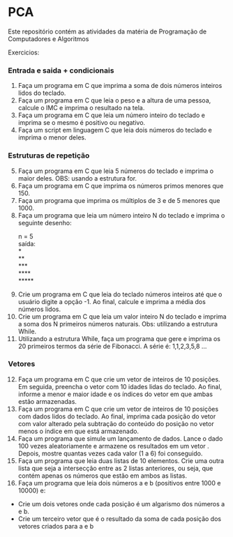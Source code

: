 # PCA
Este repositório contém as atividades da matéria de Programação de Computadores e Algoritmos  

Exercicios:

### Entrada e saida + condicionais 

1) Faça um programa em C que imprima a soma de dois números inteiros lidos do teclado.
2) Faça um programa em C que leia o peso e a altura de uma pessoa, calcule o IMC e imprima o resultado na tela.
3) Faça um programa em C que leia um número inteiro do teclado e imprima se o mesmo é positivo ou negativo.
4) Faça um script em linguagem C que leia dois números do teclado e imprima o menor deles.

### Estruturas de repetição 

5) Faça um programa em C que leia 5 números do teclado e imprima o maior deles. OBS: usando a estrutura for.
6) Faça um programa em C que imprima os números primos menores que 150.
7) Faça um programa que imprima os múltiplos de 3 e de 5 menores que 1000.
8) Faça um programa que leia um número inteiro N do teclado e imprima o seguinte desenho:
    <p>
    n = 5 <br>
    saída:<br>
    *<br>
    **<br>
    ***<br>
    ****<br>
    *****<br>
    </p>
9) Crie um programa em C que leia do teclado números inteiros até que o usuário digite a opção -1. Ao final, calcule e imprima a média dos números lidos.
10) Crie um programa em C que leia um valor inteiro N do teclado e imprima a soma dos N primeiros números naturais. Obs: utilizando a estrutura While.
11) Utilizando a estrutura While, faça um programa que gere e imprima os 20 primeiros termos da série de Fibonacci. A série é: 1,1,2,3,5,8 ...

### Vetores

12) Faça um programa em C que crie um vetor de inteiros de 10 posições. Em seguida, preencha o vetor com 10 idades lidas do teclado.  Ao final, informe a menor e maior idade e os índices do vetor em que ambas estão armazenadas.
13) Faça um programa em C que crie um vetor de inteiros de 10 posições com dados lidos do teclado. Ao final, imprima cada posição do vetor com valor alterado pela subtração do conteúdo do posição no vetor menos o índice em que está armazenado.
14) Faça um programa que simule um lançamento de dados. Lance o dado 100 vezes aleatoriamente e armazene os resultados em um vetor . Depois, mostre quantas vezes cada valor (1 a 6) foi conseguido.
15) Faça um programa que leia duas listas de 10 elementos. Crie uma outra lista que seja a intersecção entre as 2 listas anteriores, ou seja, que contém apenas os números que estão em ambos as listas.
16) Faça um programa que leia dois números a e b (positivos entre 1000 e 10000) e: 
- Crie um dois vetores onde cada posição é um algarismo dos números a e b. 
- Crie um terceiro vetor que é o resultado da soma de cada posição dos vetores criados para a e b
